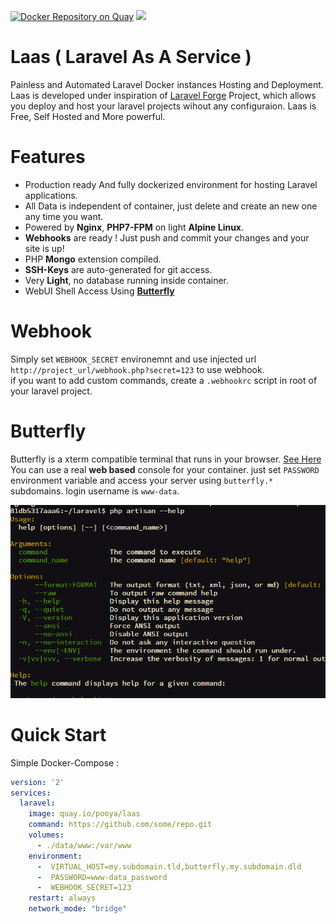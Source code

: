 [![Docker Repository on Quay](https://quay.io/repository/pooya/laas/status "Docker Repository on Quay")](https://quay.io/repository/pooya/laas)
[![](https://badge.imagelayers.io/pooya/laas:latest.svg)](https://imagelayers.io/?images=pooya/laas:latest 'Get your own badge on imagelayers.io')

# Laas ( Laravel As A Service )
Painless and Automated Laravel Docker instances Hosting and Deployment.   
Laas is developed under inspiration of [Laravel Forge](https://forge.laravel.com) Project, which allows you deploy and host your laravel projects wihout any configuraion. Laas is Free, Self Hosted and More powerful.
  
# Features
- Production ready And fully dockerized environment for hosting Laravel applications.
- All Data is independent of container, just delete and create an new one any time you want.
- Powered by **Nginx**, **PHP7-FPM** on light **Alpine Linux**.
- **Webhooks** are ready ! Just push and commit your changes and your site is up!
- PHP **Mongo** extension compiled.
- **SSH-Keys** are auto-generated for git access.
- Very **Light**, no database running inside container.
- WebUI Shell Access Using [**Butterfly**](https://github.com/paradoxxxzero/butterfly)

# Webhook

Simply set `WEBHOOK_SECRET` environemnt and use injected url `http://project_url/webhook.php?secret=123` to use webhook.   
if you want to add custom commands, create a `.webhookrc` script in root of your laravel project.  

# Butterfly
   
Butterfly is a xterm compatible terminal that runs in your browser. [See Here](https://github.com/paradoxxxzero/butterfly)   
You can use a real **web based** console for your container. just set `PASSWORD` environment variable and access your server using `butterfly.*` subdomains. login username is `www-data`.   

![Butterfly in web browser](butterfly.png)


# Quick Start

Simple Docker-Compose :

```yaml
version: '2'
services:
  laravel:
    image: quay.io/pooya/laas
    command: https://github.com/some/repo.git
    volumes:
      - ./data/www:/var/www
    environment:
      -  VIRTUAL_HOST=my.subdomain.tld,butterfly.my.subdomain.dld
      -  PASSWORD=www-data_password
      -  WEBHOOK_SECRET=123
    restart: always
    network_mode: "bridge"
```


